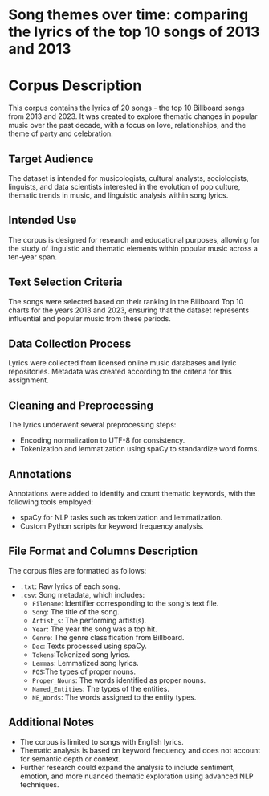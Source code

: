 # Song themes over time: comparing the lyrics of the top 10 songs of 2013 and 2013

# Corpus Description
This corpus contains the lyrics of 20 songs - the top 10 Billboard songs from 2013 and 2023. It was created to explore thematic changes in popular music over the past decade, with a focus on love, relationships, and the theme of party and celebration.

## Target Audience
The dataset is intended for musicologists, cultural analysts, sociologists, linguists, and data scientists interested in the evolution of pop culture, thematic trends in music, and linguistic analysis within song lyrics.

## Intended Use
The corpus is designed for research and educational purposes, allowing for the study of linguistic and thematic elements within popular music across a ten-year span.

## Text Selection Criteria
The songs were selected based on their ranking in the Billboard Top 10 charts for the years 2013 and 2023, ensuring that the dataset represents influential and popular music from these periods.

## Data Collection Process
Lyrics were collected from licensed online music databases and lyric repositories. Metadata was created according to the criteria for this assignment.

## Cleaning and Preprocessing
The lyrics underwent several preprocessing steps:
- Encoding normalization to UTF-8 for consistency.
- Tokenization and lemmatization using spaCy to standardize word forms.

## Annotations
Annotations were added to identify and count thematic keywords, with the following tools employed:
- spaCy for NLP tasks such as tokenization and lemmatization.
- Custom Python scripts for keyword frequency analysis.

## File Format and Columns Description
The corpus files are formatted as follows:
- `.txt`: Raw lyrics of each song.
- `.csv`: Song metadata, which includes:
  - `Filename`: Identifier corresponding to the song's text file.
  - `Song`: The title of the song.
  - `Artist_s`: The performing artist(s).
  - `Year`: The year the song was a top hit.
  - `Genre`: The genre classification from Billboard.
  - `Doc`: Texts processed using spaCy.
  - `Tokens`:Tokenized song lyrics.
  - `Lemmas`: Lemmatized song lyrics.
  - `POS`:The types of proper nouns.
  - `Proper_Nouns`: The words identified as proper nouns.
  - `Named_Entities`: The types of the entities.
  - `NE_Words`: The words assigned to the entity types.
    
## Additional Notes
- The corpus is limited to songs with English lyrics.
- Thematic analysis is based on keyword frequency and does not account for semantic depth or context.
- Further research could expand the analysis to include sentiment, emotion, and more nuanced thematic exploration using advanced NLP techniques.

